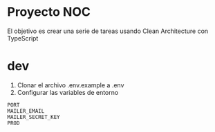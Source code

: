 # Proyecto NOC

El objetivo es crear una serie de tareas usando Clean Architecture con TypeScript

# dev
1. Clonar el archivo .env.example a .env
2. Configurar las variables de entorno

```
PORT
MAILER_EMAIL
MAILER_SECRET_KEY
PROD
```
